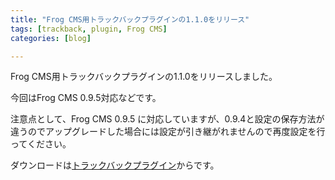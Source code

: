 ```yaml
---
title: "Frog CMS用トラックバックプラグインの1.1.0をリリース"
tags: [trackback, plugin, Frog CMS]
categories: [blog]

---
```


Frog CMS用トラックバックプラグインの1.1.0をリリースしました。

今回はFrog CMS 0.9.5対応などです。

注意点として、Frog CMS 0.9.5 に対応していますが、0.9.4と設定の保存方法が違うのでアップグレードした場合には設定が引き継がれませんので再度設定を行ってください。

ダウンロードは[トラックバックプラグイン][1]からです。

 [1]: /php/frog-cms/trackback-plugin